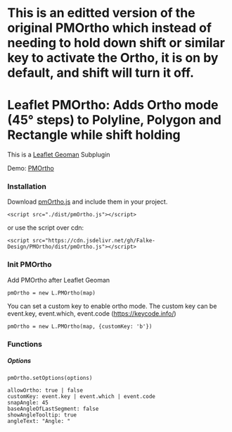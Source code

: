 # This is an editted version of the original PMOrtho which instead of needing to hold down shift or similar key to activate the Ortho, it is on by default, and shift will turn it off.


# Leaflet PMOrtho: Adds Ortho mode (45° steps) to Polyline, Polygon and Rectangle while shift holding
This is a [Leaflet Geoman](https://github.com/geoman-io/leaflet-geoman) Subplugin 

Demo: [PMOrtho](https://falke-design.github.io/PMOrtho/)

### Installation
Download [pmOrtho.js](https://raw.githubusercontent.com/Falke-Design/PMOrtho/master/dist/pmOrtho.js) and include them in your project.

`<script src="./dist/pmOrtho.js"></script>`

or use the script over cdn:

`<script src="https://cdn.jsdelivr.net/gh/Falke-Design/PMOrtho/dist/pmOrtho.js"></script>`

### Init PMOrtho
Add PMOrtho after Leaflet Geoman

`pmOrtho = new L.PMOrtho(map)`

You can set a custom key to enable ortho mode. The custom key can be event.key, event.which, event.code (https://keycode.info/) 

`pmOrtho = new L.PMOrtho(map, {customKey: 'b'})`

### Functions
##### Options
`pmOrtho.setOptions(options)`
```
allowOrtho: true | false
customKey: event.key | event.which | event.code
snapAngle: 45
baseAngleOfLastSegment: false
showAngleTooltip: true
angleText: "Angle: "
```
